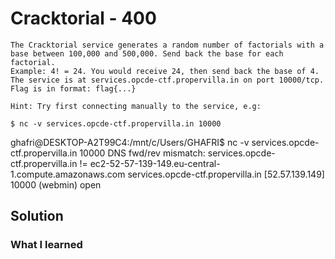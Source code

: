 # Cracktorial - 400
```
The Cracktorial service generates a random number of factorials with a base between 100,000 and 500,000. Send back the base for each factorial.
Example: 4! = 24. You would receive 24, then send back the base of 4.
The service is at services.opcde-ctf.propervilla.in on port 10000/tcp.
Flag is in format: flag{...}

Hint: Try first connecting manually to the service, e.g:

$ nc -v services.opcde-ctf.propervilla.in 10000
```

ghafri@DESKTOP-A2T99C4:/mnt/c/Users/GHAFRI$ nc -v services.opcde-ctf.propervilla.in 10000
DNS fwd/rev mismatch: services.opcde-ctf.propervilla.in != ec2-52-57-139-149.eu-central-1.compute.amazonaws.com
services.opcde-ctf.propervilla.in [52.57.139.149] 10000 (webmin) open

## Solution

### What I learned








````